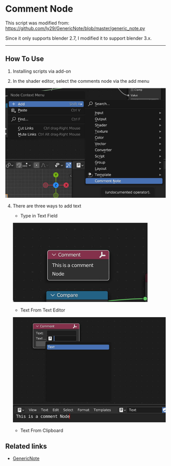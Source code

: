 # Comment Node

This script was modified from: https://github.com/ly29/GenericNote/blob/master/generic_note.py

Since it only supports blender 2.7, I modified it to support blender 3.x.
___

## How To Use

1. Installing scripts via add-on

2. In the shader editor, select the comments node via the add menu

![](Doc/Add.jpg)

4. There are three ways to add text

    - Type in Text Field
      
    ![](Doc/Type.jpg)

    -  Text From Text Editor
      
    ![](Doc/Text-edtor.jpg)

    -  Text From Clipboard

## Related links

- [GenericNote](https://github.com/ly29/GenericNote)
